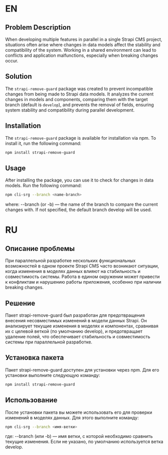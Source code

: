 # EN

## Problem Description

When developing multiple features in parallel in a single Strapi CMS project, situations often arise where changes in data models affect the stability and compatibility of the system. Working in a shared environment can lead to conflicts and application malfunctions, especially when breaking changes occur.

## Solution

The `strapi-remove-guard` package was created to prevent incompatible changes from being made to Strapi data models. It analyzes the current changes in models and components, comparing them with the target branch (default is `develop`), and prevents the removal of fields, ensuring system stability and compatibility during parallel development.

## Installation

The `strapi-remove-guard` package is available for installation via npm. To install it, run the following command:

```bash
npm install strapi-remove-guard
```

## Usage

After installing the package, you can use it to check for changes in data models. Run the following command:

```bash
npm cli-srg --branch <name-branch>
```
where:
    --branch (or -b) — the name of the branch to compare the current changes with. If not specified, the default branch develop will be used.

# RU

## Описание проблемы

При параллельной разработке нескольких функциональных возможностей в одном проекте Strapi CMS часто возникают ситуации, когда изменения в моделях данных влияют на стабильность и совместимость системы. Работа в едином окружении может привести к конфликтам и нарушению работы приложения, особенно при наличии breaking changes.

## Решение

Пакет strapi-remove-guard был разработан для предотвращения внесения несовместимых изменений в модели данных Strapi. Он анализирует текущие изменения в моделях и компонентах, сравнивая их с целевой веткой (по умолчанию develop), и предотвращает удаление полей, что обеспечивает стабильность и совместимость системы при параллельной разработке.

## Установка пакета

Пакет strapi-remove-guard доступен для установки через npm. Для его установки выполните следующую команду:

```bash
npm install strapi-remove-guard
```

## Использование

После установки пакета вы можете использовать его для проверки изменений в моделях данных. Для этого выполните команду:

```bash
npm cli-srg --branch <имя-ветки>
```

где:
    --branch (или -b) — имя ветки, с которой необходимо сравнить текущие изменения. Если не указано, по умолчанию используется ветка develop.

